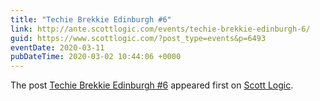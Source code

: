 ```yaml
---
title: "Techie Brekkie Edinburgh #6"
link: http://ante.scottlogic.com/events/techie-brekkie-edinburgh-6/
guid: https://www.scottlogic.com/?post_type=events&p=6493
eventDate: 2020-03-11
pubDateTime: 2020-03-02 10:44:06 +0000
---
```


<p>The post <a rel="nofollow" href="http://ante.scottlogic.com/events/techie-brekkie-edinburgh-6/">Techie Brekkie Edinburgh #6</a> appeared first on <a rel="nofollow" href="http://ante.scottlogic.com">Scott Logic</a>.</p>